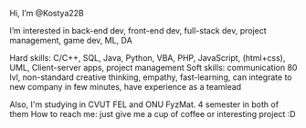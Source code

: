 Hi, I’m @Kostya22B

I’m interested in back-end dev, front-end dev, full-stack dev, project management, game dev, ML, DA

Hard skills: C/C++, SQL, Java, Python, VBA, PHP, JavaScript, (html+css), UML, Client-server apps, project management
Soft skills: communication 80 lvl, non-standard creative thinking, empathy, fast-learning, can integrate to new company in few minutes, have experience as a teamlead

Also, I'm studying in CVUT FEL and ONU FyzMat. 4 semester in both of them
How to reach me: just give me a cup of coffee or interesting project :D

<!---
Kostya22B/Kostya22B is a ✨ special ✨ repository because its `README.md` (this file) appears on your GitHub profile.
You can click the Preview link to take a look at your changes.
--->
